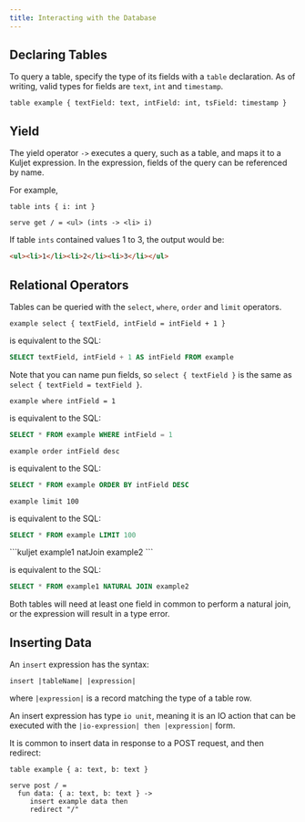 ```yaml
---
title: Interacting with the Database
---
```


## Declaring Tables

To query a table, specify the type of its fields with a `table` declaration.
As of writing, valid types for fields are `text`, `int` and `timestamp`.

```kuljet
table example { textField: text, intField: int, tsField: timestamp }
```

## Yield

The yield operator `->` executes a query, such as a table, and maps it to a Kuljet expression.
In the expression, fields of the query can be referenced by name.

For example, 

```kuljet
table ints { i: int }

serve get / = <ul> (ints -> <li> i)
```

If table `ints` contained values 1 to 3, the output would be:

```html
<ul><li>1</li><li>2</li><li>3</li></ul>
```


## Relational Operators

Tables can be queried with the `select`, `where`, `order` and `limit` operators.

<section>

```kuljet
example select { textField, intField = intField + 1 }
```

is equivalent to the SQL:

```sql
SELECT textField, intField + 1 AS intField FROM example
```

Note that you can name pun fields, so `select { textField }` is the same as `select { textField = textField }`.
</section>

<section>

```kuljet
example where intField = 1
```

is equivalent to the SQL:

```sql
SELECT * FROM example WHERE intField = 1
```
</section>

<section>

```kuljet
example order intField desc
```

is equivalent to the SQL:

```sql
SELECT * FROM example ORDER BY intField DESC
```
</section>

<section>

```kuljet
example limit 100
```

is equivalent to the SQL:

```sql
SELECT * FROM example LIMIT 100
```
</section>

<section>
```kuljet
example1 natJoin example2
```

is equivalent to the SQL:

```sql
SELECT * FROM example1 NATURAL JOIN example2
```

Both tables will need at least one field in common to perform a natural join,
or the expression will result in a type error.
</section>

## Inserting Data

An `insert` expression has the syntax:

```kuljet
insert |tableName| |expression|
```

where `|expression|` is a record matching the type of a table row.

An insert expression has type `io unit`, meaning it is an IO action 
that can be executed with the `|io-expression| then |expression|` form.

It is common to insert data in response to a POST request, and then redirect:

```kuljet
table example { a: text, b: text }

serve post / =
  fun data: { a: text, b: text } ->
     insert example data then
     redirect "/"
```
